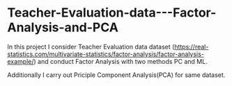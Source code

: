 # Teacher-Evaluation-data---Factor-Analysis-and-PCA

In this project I consider Teacher Evaluation data dataset (https://real-statistics.com/multivariate-statistics/factor-analysis/factor-analysis-example/) and conduct Factor Analysis with two methods PC and ML. 

Additionally I carry out Priciple Component Analysis(PCA) for same dataset. 
